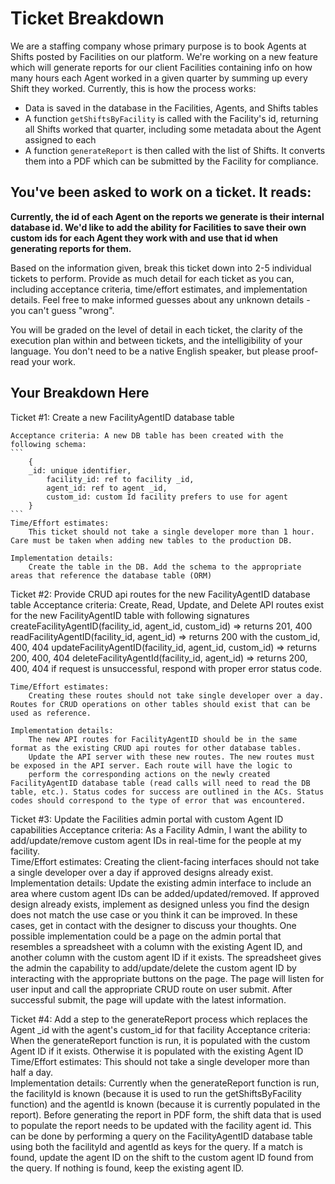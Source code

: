 # Ticket Breakdown
We are a staffing company whose primary purpose is to book Agents at Shifts posted by Facilities on our platform. We're working on a new feature which will generate reports for our client Facilities containing info on how many hours each Agent worked in a given quarter by summing up every Shift they worked. Currently, this is how the process works:

- Data is saved in the database in the Facilities, Agents, and Shifts tables
- A function `getShiftsByFacility` is called with the Facility's id, returning all Shifts worked that quarter, including some metadata about the Agent assigned to each
- A function `generateReport` is then called with the list of Shifts. It converts them into a PDF which can be submitted by the Facility for compliance.

## You've been asked to work on a ticket. It reads:

**Currently, the id of each Agent on the reports we generate is their internal database id. We'd like to add the ability for Facilities to save their own custom ids for each Agent they work with and use that id when generating reports for them.**


Based on the information given, break this ticket down into 2-5 individual tickets to perform. Provide as much detail for each ticket as you can, including acceptance criteria, time/effort estimates, and implementation details. Feel free to make informed guesses about any unknown details - you can't guess "wrong".


You will be graded on the level of detail in each ticket, the clarity of the execution plan within and between tickets, and the intelligibility of your language. You don't need to be a native English speaker, but please proof-read your work.

## Your Breakdown Here

Ticket #1: Create a new FacilityAgentID database table 

    Acceptance criteria: A new DB table has been created with the following schema: 
    ```
        {
        _id: unique identifier,
            facility_id: ref to facility _id,
            agent_id: ref to agent _id,
            custom_id: custom Id facility prefers to use for agent 
        }
    ```
    Time/Effort estimates: 
        This ticket should not take a single developer more than 1 hour.  Care must be taken when adding new tables to the production DB. 

    Implementation details: 
        Create the table in the DB. Add the schema to the appropriate areas that reference the database table (ORM) 
        

Ticket #2: Provide CRUD api routes for the new FacilityAgentID database table
    Acceptance criteria: 
        Create, Read, Update, and Delete API routes exist for the new FacilityAgentID table with following signatures 
        createFacilityAgentID(facility_id, agent_id, custom_id) => returns 201, 400
        readFacilityAgentID(facility_id, agent_id) => returns 200 with the custom_id, 400, 404
        updateFacilityAgentID(facility_id, agent_id, custom_id) => returns 200, 400, 404
        deleteFacilityAgentId(facility_id, agent_id) => returns 200, 400, 404
        if request is unsuccessful, respond with proper error status code. 

    Time/Effort estimates: 
        Creating these routes should not take single developer over a day. Routes for CRUD operations on other tables should exist that can be used as reference. 

    Implementation details: 
        The new API routes for FacilityAgentID should be in the same format as the existing CRUD api routes for other database tables. 
        Update the API server with these new routes. The new routes must be exposed in the API server. Each route will have the logic to 
        perform the corresponding actions on the newly created FacilityAgentID database table (read calls will need to read the DB table, etc.). Status codes for success are outlined in the ACs. Status codes should correspond to the type of error that was encountered.  


Ticket #3: Update the Facilities admin portal with custom Agent ID capabilities
    Acceptance criteria: 
        As a Facility Admin, I want the ability to add/update/remove custom agent IDs in real-time for the people at my facility.   
    Time/Effort estimates: 
        Creating the client-facing interfaces should not take a single developer over a day if approved designs already exist. 
    Implementation details: 
        Update the existing admin interface to include an area where custom agent IDs can be added/updated/removed. If approved design already exists, implement as designed unless you find the design does not match the use case or you think it can be improved. In these cases, get in contact with the designer to discuss your thoughts. One possible implementation could be a page on the admin portal that resembles a spreadsheet with a column with the existing Agent ID, and another column with the custom agent ID if it exists. The spreadsheet gives the admin the capability to add/update/delete the custom agent ID by interacting with the appropriate buttons on the page. The page will listen for user input and call the appropriate CRUD route on user submit. After successful submit, the page will update with the latest information.  


Ticket #4: Add a step to the generateReport process which replaces the Agent _id with the agent's custom_id for that facility
    Acceptance criteria: 
        When the generateReport function is run, it is populated with the custom Agent ID if it exists. Otherwise it is populated with the existing Agent ID
    Time/Effort estimates:
        This should not take a single developer more than half a day.  
    Implementation details: 
        Currently when the generateReport function is run, the facilityId is known (because it is used to run the getShiftsByFacility function) and the agentId is known (because it is currently populated in the report). Before generating the report in PDF form, the shift data that is used to populate the report needs to be updated with the facility agent id. This can be done by performing a query on the FacilityAgentID database table using both the facilityId and agentId as keys for the query. If a match is found, update the agent ID on the shift to the custom agent ID found from the query. If nothing is found, keep the existing agent ID. 
